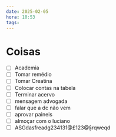 ```yaml
---
date: 2025-02-05
hora: 10:53
tags:
---
```





# Coisas
- [ ] Academia
- [ ] Tomar remédio
- [ ] Tomar Creatina
- [ ] Colocar contas na tabela
- [ ] Terminar acervo
- [ ] mensagem advogada
- [ ] falar que a dc não vem
- [ ] aprovar paineis
- [ ] almoçar com o luciano
- [ ] ASGdasfreadg234131@£123@§rqweqd